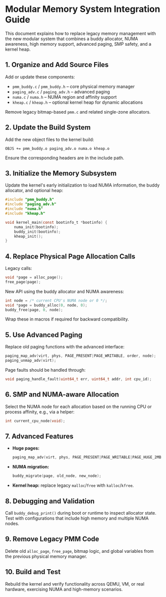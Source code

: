 # Modular Memory System Integration Guide

This document explains how to replace legacy memory management with the new modular system that combines a buddy allocator, NUMA awareness, high memory support, advanced paging, SMP safety, and a kernel heap.

## 1. Organize and Add Source Files

Add or update these components:

- `pmm_buddy.c` / `pmm_buddy.h` – core physical memory manager
- `paging_adv.c` / `paging_adv.h` – advanced paging
- `numa.c` / `numa.h` – NUMA region and affinity support
- `kheap.c` / `kheap.h` – optional kernel heap for dynamic allocations

Remove legacy bitmap-based `pmm.c` and related single-zone allocators.

## 2. Update the Build System

Add the new object files to the kernel build:

```make
OBJS += pmm_buddy.o paging_adv.o numa.o kheap.o
```

Ensure the corresponding headers are in the include path.

## 3. Initialize the Memory Subsystem

Update the kernel's early initialization to load NUMA information, the buddy allocator, and optional heap:

```c
#include "pmm_buddy.h"
#include "paging_adv.h"
#include "numa.h"
#include "kheap.h"

void kernel_main(const bootinfo_t *bootinfo) {
    numa_init(bootinfo);
    buddy_init(bootinfo);
    kheap_init();
}
```

## 4. Replace Physical Page Allocation Calls

Legacy calls:

```c
void *page = alloc_page();
free_page(page);
```

New API using the buddy allocator and NUMA awareness:

```c
int node = /* current CPU's NUMA node or 0 */;
void *page = buddy_alloc(0, node, 0);
buddy_free(page, 0, node);
```

Wrap these in macros if required for backward compatibility.

## 5. Use Advanced Paging

Replace old paging functions with the advanced interface:

```c
paging_map_adv(virt, phys, PAGE_PRESENT|PAGE_WRITABLE, order, node);
paging_unmap_adv(virt);
```

Page faults should be handled through:

```c
void paging_handle_fault(uint64_t err, uint64_t addr, int cpu_id);
```

## 6. SMP and NUMA-aware Allocation

Select the NUMA node for each allocation based on the running CPU or process affinity, e.g., via a helper:

```c
int current_cpu_node(void);
```

## 7. Advanced Features

- **Huge pages:**
  ```c
  paging_map_adv(virt, phys, PAGE_PRESENT|PAGE_WRITABLE|PAGE_HUGE_2MB, 9, node);
  ```
- **NUMA migration:**
  ```c
  buddy_migrate(page, old_node, new_node);
  ```
- **Kernel heap:** replace legacy `malloc`/`free` with `kalloc`/`kfree`.

## 8. Debugging and Validation

Call `buddy_debug_print()` during boot or runtime to inspect allocator state. Test with configurations that include high memory and multiple NUMA nodes.

## 9. Remove Legacy PMM Code

Delete old `alloc_page`, `free_page`, bitmap logic, and global variables from the previous physical memory manager.

## 10. Build and Test

Rebuild the kernel and verify functionality across QEMU, VM, or real hardware, exercising NUMA and high-memory scenarios.

